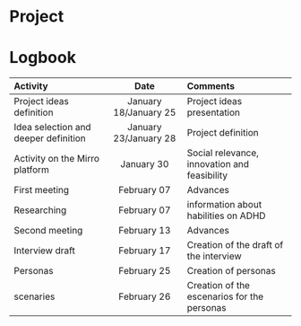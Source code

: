 # Project


# Logbook

| Activity                                               | Date       | Comments                       |
| :----------------------------------------------------- | :---------:| :------------------------------------------------------ |
|Project ideas definition                               | January 18/January 25| Project ideas presentation|
| Idea selection and deeper definition                   | January 23/January 28| Project definition   |
| Activity on the Mirro platform                         | January 30 | Social relevance, innovation and feasibility            |
| First meeting                                          | February 07| Advances                                                |
| Researching                                        | February 07| information about habilities on ADHD                                               |
| Second meeting                                         | February 13| Advances                                                |
| Interview draft                                    | February 17| Creation of the draft of the interview   |
| Personas                                    | February 25| Creation of personas                                                |
| scenaries                                      | February 26| Creation of the escenarios for the personas                                             |
